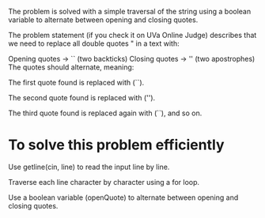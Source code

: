 ﻿The problem is solved with a simple traversal of the string 
using a boolean variable to alternate between opening and closing quotes.

The problem statement (if you check it on UVa Online Judge) 
describes that we need to replace all double quotes " in a text with:

Opening quotes → `` (two backticks)
 Closing quotes → '' (two apostrophes)
  The quotes should alternate, meaning:

The first quote found is replaced with (``).

The second quote found is replaced with ('').

The third quote found is replaced again with (``), and so on.

# To solve this problem efficiently #

Use getline(cin, line) to read the input line by line.

Traverse each line character by character using a for loop.

Use a boolean variable (openQuote) to alternate between opening and closing quotes.
